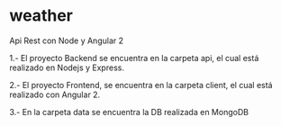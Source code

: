 # weather
Api Rest con Node y Angular 2

1.- El proyecto Backend se encuentra en la carpeta api, el cual está realizado en Nodejs y Express.

2.- El proyecto Frontend, se encuentra en la carpeta client, el cual está realizado con Angular 2.

3.- En la carpeta data se encuentra la DB realizada en MongoDB
